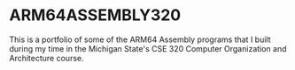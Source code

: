 # ARM64ASSEMBLY320
This is a portfolio of some of the ARM64 Assembly programs that I built during my time in the Michigan State's CSE 320 Computer Organization and Architecture course.
